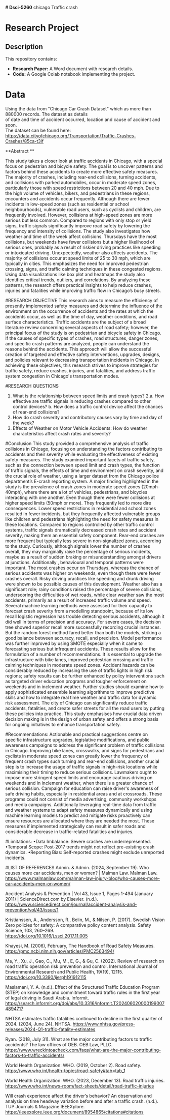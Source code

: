 **# Dsci-5260**
 chicago Traffic crash 
 # Research Project
## Description
This repository contains:
- **Research Paper:** A Word document with research details.
- **Code:** A Google Colab notebook implementing the project.
# Data 

Using the data from "Chicago Car Crash Dataset" which as more than 880000 records. The dataset as details<br> of date and time of accident occurred, location and cause of accident and soon.<br>
The dataset can be found here:<br> https://data.cityofchicago.org/Transportation/Traffic-Crashes-Crashes/85ca-t3if



**Abstract **

This study takes a closer look at traffic accidents in Chicago, with a special focus on pedestrian and bicycle safety. The goal is to uncover patterns and factors behind these accidents to create more effective safety measures. The majority of crashes, including rear-end collisions, turning accidents, and collisions with parked automobiles, occur in moderate speed zones, particularly those with speed restrictions between 20 and 40 mph. Due to the high volume of vehicles, bikers, and pedestrians in these regions, encounters and accidents occur frequently. Although there are fewer incidents in low-speed zones (such as residential or school neighbourhoods), vulnerable road users, such as cyclists and children, are frequently involved. However, collisions at high-speed zones are more serious but less common. Compared to regions with only stop or yield signs, traffic signals significantly improve road safety by lowering the frequency and intensity of collisions. The study also investigates how weather and time of the week affect collisions. Thursdays have the most collisions, but weekends have fewer collisions but a higher likelihood of serious ones, probably as a result of riskier driving practices like speeding or intoxicated driving. Unexpectedly, weather also affects accidents. The majority of collisions occur at speed limits of 25 to 30 mph, which are typically in cities. This emphasizes the need for improved pedestrian crossing, signs, and traffic calming techniques in these congested regions. 
Using data visualizations like box plot and heatmaps the study also identifies critical trends, outliers, and correlations. By analyzing these patterns, the research offers practical insights to help reduce crashes, injuries and fatalities while improving traffic flow in Chicago’s busy streets.

#RESEARCH OBJECTIVE 
This research aims to measure the efficiency of presently implemented safety measures and determine the influence of the environment on the occurrence of accidents and the rates at which the accidents occur, as well as the time of day, weather conditions, and road surface characteristics. Traffic accidents are the subject of a broad literature review concerning several aspects of road safety; however, the principal focus of the study is on pedestrian and bicycle safety in Chicago. If the causes of specific types of crashes, road structures, danger zones, and specific crash patterns are analyzed, people can understand the reasons behind the accidents. This approach will allow the successful creation of targeted and effective safety interventions, upgrades, designs, and policies relevant to decreasing transportation incidents in Chicago. In achieving these objectives, this research strives to improve strategies for traffic safety, reduce crashes, injuries, and fatalities, and address traffic system congestion in Chicago's transportation modes. 

#RESEARCH QUESTIONS
1. What is the relationship between speed limits and crash types?
2.a. How effective are traffic signals in reducing crashes compared to other control devices?
   b. How does a traffic control device affect the chances of rear-end collisions?
3. How do crash severity and contributory causes vary by time and day of the week?
4. Effects of Weather on Motor Vehicle Accidents: How do weather characteristics affect crash rates and severity?

 #Conclusion
This study provided a comprehensive analysis of traffic collisions in Chicago, focusing on understanding the factors contributing to accidents and their severity while evaluating the effectiveness of existing safety measures. The study examined important facets of traffic safety, such as the connection between speed limit and crash types, the function of traffic signals, the effects of time and environment on crash severity, and the crucial role of weather, using a larger dataset from the Chicago police department’s E-crash reporting system. 
A major finding highlighted in the study is the prevalence of crash zones in moderate speed zones (20mph-40mph), where there are a lot of vehicles, pedestrians, and bicycles interacting with one another. Even though there were fewer collisions at higher speed limits (50mph or more). They frequently led to more dire consequences. Lower speed restrictions in residential and school zones resulted in fewer incidents, but they frequently affected vulnerable groups like children and pedestrians highlighting the need for safety measures in these locations.
Compared to regions controlled by other traffic control systems, traffic signals dramatically decreased crash rates and accident severity, making them an essential safety component. Rear-end crashes are more frequent but typically less severe in non-signalized zones, according to the study. 
Curiously, although signals lower the number of crashes overall, they may marginally raise the percentage of serious incidents, maybe as a result of sudden braking or misunderstanding amongst drivers at junctions. Additionally , behavioural and temporal patterns were important. The most crashes occur on Thursdays, whereas the chance of serious accidents was higher on weekends, even though there were fewer crashes overall. Risky driving practices like speeding and drunk driving were shown to be possible causes of this development. Weather also has a significant role; rainy conditions raised the percentage of severe collisions, underscoring the difficulties of wet roads, while clear weather saw the most accidents, primarily as a result of increased traffic volume and speed. 
Several machine learning methods were assessed for their capacity to forecast crash severity from a modelling standpoint, because of its low recall logistic regression has  trouble detecting serious accidents, although it did well in terms of precision and accuracy. For severe cases, the decision tree showed superior recall more successfully recording crucial instances. But the random forest method fared better than both the models, striking a good balance between accuracy, recall, and precision. Model performance was further improved by using SMOTE especially when it came to forecasting serious but infrequent accidents.  These results allow for the  formulation of a number of recommendations. It is essential to upgrade the infrastructure with bike lanes, improved pedestrian crossing and traffic calming techniques in moderate speed zones. Accident hazards can be considerably reduced by increasing the use of traffic lights in high risk regions; safety results can be further enhanced by policy interventions such as targeted driver education programs and tougher enforcement on weekends and in inclement weather. 
Further studies should examine how to apply sophisticated ensemble learning algorithms to improve predictive skills and how to integrate real time weather and traffic data for dynamic risk assessment.  The city of Chicago can significantly reduce traffic accidents, fatalities, and create safer streets for all the road users by putting these policies into practice. This study emphasises how crucial data driven decision making is in the design of urban safety and offers a strong basis for ongoing initiatives to enhance transportation safety.  


#Recommendations: 
Actionable and practical suggestions centre on specific infrastructure upgrades, legislative modifications, and public awareness campaigns to address the significant problem of traffic collisions in Chicago. Improving bike lanes, crosswalks, and signs for pedestrians and cyclists in moderate speed zones can greatly lower the frequency of frequent crash types such turning and rear-end collisions, another crucial step is to increase the usage of traffic signals in high-risk locations while maximising their timing to reduce serious collisions. Lawmakers ought to impose more stringent speed limits and encourage cautious driving on weekends and in inclement weather, when there is a greater chance of serious collision. Campaign for education can raise driver's awareness of safe driving habits, especially in residential areas and at crossroads. These programs could not consist of media advertising, community workshops and media campaigns. 
Additionally leveraging real-time data from traffic and weather systems to adapt safety measures dynamically and using machine learning models to predict and mitigate risks proactively can ensure resources are allocated where they are needed the most. These measures if implemented strategically can result in safer roads and considerable decrease in traffic-related fatalities and injuries.  


#Limitations:
•Data Imbalance: Severe crashes are underrepresented.
•Temporal Scope: Post-2017 trends might not reflect pre-existing crash dynamics.
•Reporting Bias: Self-reported crashes might exclude unreported incidents.


#LIST OF REFERENCES
Admin. & Admin. (2024, September 19). Who causes more car accidents, men or women? | Malman Law. Malman Law. 
https://www.malmanlaw.com/malman-law-injury-blog/who-causes-more-car-accidents-men-or-women/
 
Accident Analysis & Prevention | Vol 43, Issue 1, Pages 1-494 (January 2011) | 	ScienceDirect.com by Elsevier. (n.d.). 
       https://www.sciencedirect.com/journal/accident-analysis-and-prevention/vol/43/issue/1
 
Kristianssen, A., Andersson, R., Belin, M., & Nilsen, P. (2017). Swedish Vision Zero policies for safety: A comparative policy content analysis. Safety Science, 103, 260–269.      
	https://doi.org/10.1016/j.ssci.2017.11.005 
   
Khayesi, M. (2006), February,  The Handbook of Road Safety Measures.    https://pmc.ncbi.nlm.nih.gov/articles/PMC2563494/ 
 
Ma, Y., Xu, J., Gao, C., Mu, M., E, G., & Gu, C. (2022). Review of research on road traffic operation risk prevention and control. International Journal of Environmental Research and Public Health, 19(19), 12115.
             https://doi.org/10.3390/ijerph191912115 
 
Maslamani, Y. A. (n.d.). Effect of the Structured Traffic Education Program (STEP) on knowledge and commitment toward traffic rules in the first year of legal driving in Saudi Arabia. Informit. 
https://search.informit.org/doi/abs/10.3316/informit.T2024060200001990074894717
  
NHTSA estimates traffic fatalities continued to decline in the first quarter of 2024. (2024, June 24). NHTSA.
        	https://www.nhtsa.gov/press-releases/2024-Q1-traffic-fatality-estimates
 
Ryan. (2018, July 31). What are the major contributing factors to traffic accidents? The   law offices of OEB. OEB Law, PLLC. 
 https://www.wreckintoacheck.com/faqs/what-are-the-major-contributing-factors-to-traffic-accidents/
 
World Health Organization: WHO. (2019, October 2). Road safety. 
https://www.who.int/health-topics/road-safety#tab=tab_1
 
World Health Organization: WHO. (2023, December 13). Road traffic injuries.     	https://www.who.int/news-room/fact-sheets/detail/road-traffic-injuries
 
Will crash experience affect the driver’s behavior? An observation and analysis on time headway variation before and after a traffic crash. (n.d.). TUP Journals & Magazine IEEEXplore. 
https://ieeexplore.ieee.org/document/8954865/citations#citations


